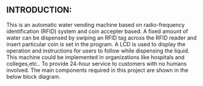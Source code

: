 ## INTRODUCTION:

This is an automatic water vending machine based on radio-frequency identification (RFID) system and coin accepter based.
A fixed amount of water can be dispensed by swiping an RFID tag across the RFID reader and insert particular coin is set in the program.
A LCD is used to display the operation and instructions for users to follow while dispensing the liquid.
This machine could be implemented in organizations like hospitals and colleges,etc..
To provide 24-hour service to customers with no humans involved.
The main components required in this project are shown in the below block diagram.

